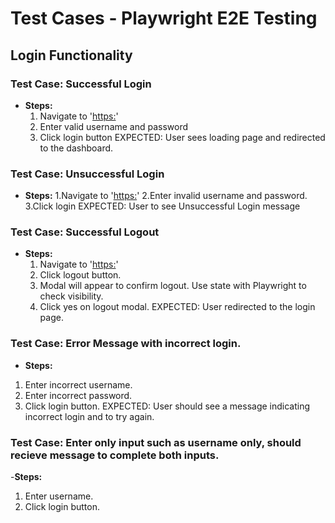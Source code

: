 # Test Cases - Playwright E2E Testing

## Login Functionality

### Test Case: Successful Login
- **Steps:**
  1. Navigate to '[https:](http://localhost:3000/)'
  2. Enter valid username and password
  3. Click login button
EXPECTED: User sees loading page and redirected to the dashboard.

### Test Case: Unsuccessful Login
- **Steps:**
 1.Navigate to '[https:](http://localhost:3000/)'
 2.Enter invalid username and password.
 3.Click login
 EXPECTED: User to see Unsuccessful Login message


### Test Case: Successful Logout
- **Steps:**
  1. Navigate to '[https:](http://localhost:3000/dashboard)'
  2. Click logout button.
  3. Modal will appear to confirm logout. Use state with Playwright to check visibility.
  3. Click yes on logout modal. 
EXPECTED: User redirected to the login page.

### Test Case: Error Message with incorrect login.
- **Steps:**
1. Enter incorrect username.
2. Enter incorrect password.
3. Click login button.
EXPECTED: User should see a message indicating incorrect login and to try again.

### Test Case: Enter only input such as username only, should recieve message to complete both inputs.
-**Steps:**
1. Enter username.
2. Click login button.